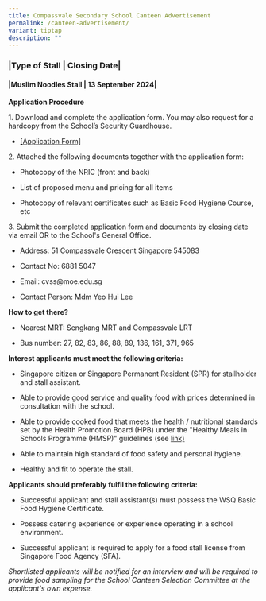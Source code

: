```yaml
---
title: Compassvale Secondary School Canteen Advertisement
permalink: /canteen-advertisement/
variant: tiptap
description: ""
---
```

<h3><strong>|Type of Stall | Closing Date|</strong></h3>
<h4>|Muslim Noodles Stall | 13 September 2024|</h4>
<p></p>
<p><strong>Application Procedure</strong>
</p>
<p></p>
<p>1. Download and complete the application form. You may also request for
a hardcopy from the School’s Security Guardhouse.</p>
<ul data-tight="true" class="tight">
<li>
<p><a href="/files/Application_for_Canteen_Stall_FormBF7.pdf" rel="noopener noreferrer nofollow" target="_blank">[Application Form]</a>
</p>
</li>
</ul>
<p>2. Attached the following documents together with the application form:</p>
<ul data-tight="true" class="tight">
<li>
<p>Photocopy of the NRIC (front and back)</p>
</li>
<li>
<p>List of proposed menu and pricing for all items</p>
</li>
<li>
<p>Photocopy of relevant certificates such as Basic Food Hygiene Course,
etc</p>
</li>
</ul>
<p>3. Submit the completed application form and documents by closing date
via email OR to the School's General Office.</p>
<p></p>
<ul data-tight="true" class="tight">
<li>
<p>Address: 51 Compassvale Crescent Singapore 545083</p>
</li>
<li>
<p>Contact No: 6881 5047</p>
</li>
<li>
<p>Email: <a rel="noopener noreferrer nofollow" target="_blank">cvss@moe.edu.sg</a>
</p>
</li>
<li>
<p>Contact Person: Mdm Yeo Hui Lee</p>
</li>
</ul>
<p><strong>How to get there?</strong>
</p>
<ul data-tight="true" class="tight">
<li>
<p>Nearest MRT: Sengkang MRT and Compassvale LRT</p>
</li>
<li>
<p>Bus number: 27, 82, 83, 86, 88, 89, 136, 161, 371, 965</p>
</li>
</ul>
<p><strong>Interest applicants must meet the following criteria:</strong>
</p>
<ul data-tight="true" class="tight">
<li>
<p>Singapore citizen or Singapore Permanent Resident (SPR) for stallholder
and stall assistant.</p>
</li>
<li>
<p>Able to provide good service and quality food with prices determined in
consultation with the school.</p>
</li>
<li>
<p>Able to provide cooked food that meets the health / nutritional standards
set by the Health Promotion Board (HPB) under the "Healthy Meals in Schools
Programme (HMSP)" guidelines (see <a href="" rel="noopener noreferrer nofollow" target="_blank">link)</a>
</p>
</li>
<li>
<p>Able to maintain high standard of food safety and personal hygiene.</p>
</li>
<li>
<p>Healthy and fit to operate the stall.</p>
</li>
</ul>
<p></p>
<p><strong>Applicants should preferably fulfil the following criteria:</strong>
</p>
<p></p>
<ul data-tight="true" class="tight">
<li>
<p>Successful applicant and stall assistant(s) must possess the WSQ Basic
Food Hygiene Certificate.</p>
</li>
<li>
<p>Possess catering experience or experience operating in a school environment.</p>
</li>
<li>
<p>Successful applicant is required to apply for a food stall license from
Singapore Food Agency (SFA).</p>
</li>
</ul>
<p><em>Shortlisted applicants will be notified for an interview and will be required to provide food sampling for the School Canteen Selection Committee at the applicant's own expense.</em>
</p>